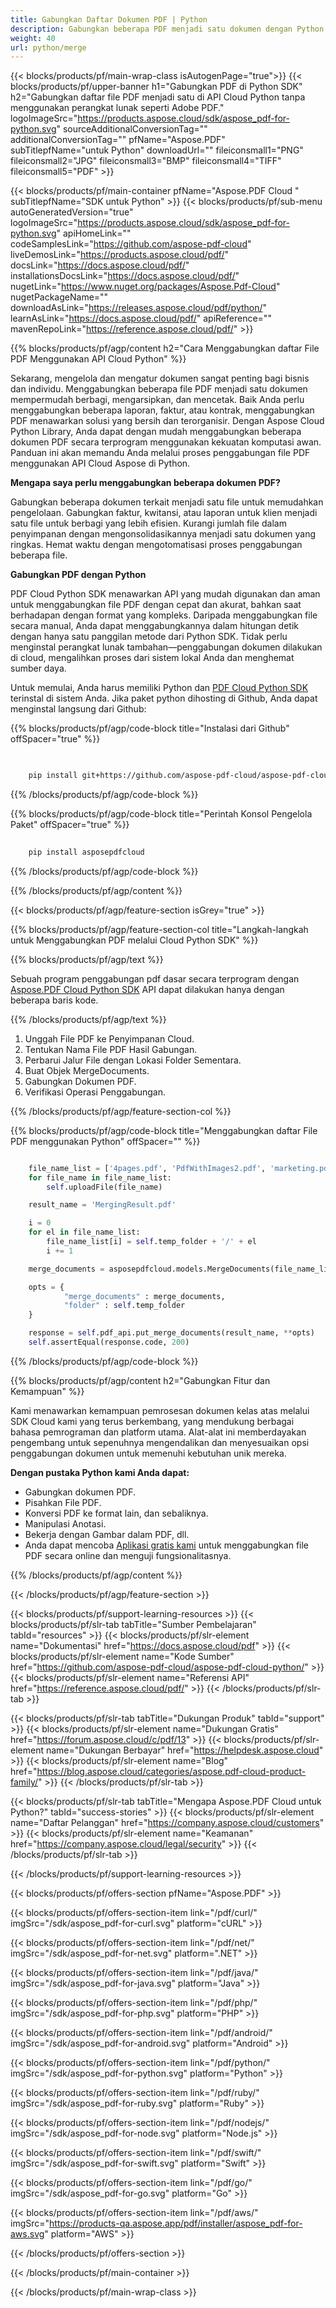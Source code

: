 ```yaml
---
title: Gabungkan Daftar Dokumen PDF | Python
description: Gabungkan beberapa PDF menjadi satu dokumen dengan Python menggunakan Aspose.PDF Cloud SDK.
weight: 40
url: python/merge
---
```


{{< blocks/products/pf/main-wrap-class isAutogenPage="true">}}
{{< blocks/products/pf/upper-banner h1="Gabungkan PDF di Python SDK" h2="Gabungkan daftar file PDF menjadi satu di API Cloud Python tanpa menggunakan perangkat lunak seperti Adobe PDF." logoImageSrc="https://products.aspose.cloud/sdk/aspose_pdf-for-python.svg" sourceAdditionalConversionTag="" additionalConversionTag="" pfName="Aspose.PDF" subTitlepfName="untuk Python" downloadUrl="" fileiconsmall1="PNG" fileiconsmall2="JPG" fileiconsmall3="BMP" fileiconsmall4="TIFF" fileiconsmall5="PDF" >}}

{{< blocks/products/pf/main-container pfName="Aspose.PDF Cloud " subTitlepfName="SDK untuk Python" >}}
{{< blocks/products/pf/sub-menu autoGeneratedVersion="true" logoImageSrc="https://products.aspose.cloud/sdk/aspose_pdf-for-python.svg" apiHomeLink="" codeSamplesLink="https://github.com/aspose-pdf-cloud" liveDemosLink="https://products.aspose.cloud/pdf/" docsLink="https://docs.aspose.cloud/pdf/" installationsDocsLink="https://docs.aspose.cloud/pdf/" nugetLink="https://www.nuget.org/packages/Aspose.Pdf-Cloud" nugetPackageName="" downloadAsLink="https://releases.aspose.cloud/pdf/python/" learnAsLink="https://docs.aspose.cloud/pdf/" apiReference="" mavenRepoLink="https://reference.aspose.cloud/pdf/" >}}

{{% blocks/products/pf/agp/content h2="Cara Menggabungkan daftar File PDF Menggunakan API Cloud Python" %}}

Sekarang, mengelola dan mengatur dokumen sangat penting bagi bisnis dan individu. Menggabungkan beberapa file PDF menjadi satu dokumen mempermudah berbagi, mengarsipkan, dan mencetak. Baik Anda perlu menggabungkan beberapa laporan, faktur, atau kontrak, menggabungkan PDF menawarkan solusi yang bersih dan terorganisir. Dengan Aspose Cloud Python Library, Anda dapat dengan mudah menggabungkan beberapa dokumen PDF secara terprogram menggunakan kekuatan komputasi awan. Panduan ini akan memandu Anda melalui proses penggabungan file PDF menggunakan API Cloud Aspose di Python.

**Mengapa saya perlu menggabungkan beberapa dokumen PDF?**

Gabungkan beberapa dokumen terkait menjadi satu file untuk memudahkan pengelolaan. Gabungkan faktur, kwitansi, atau laporan untuk klien menjadi satu file untuk berbagi yang lebih efisien. Kurangi jumlah file dalam penyimpanan dengan mengonsolidasikannya menjadi satu dokumen yang ringkas. Hemat waktu dengan mengotomatisasi proses penggabungan beberapa file.

**Gabungkan PDF dengan Python**

PDF Cloud Python SDK menawarkan API yang mudah digunakan dan aman untuk menggabungkan file PDF dengan cepat dan akurat, bahkan saat berhadapan dengan format yang kompleks. Daripada menggabungkan file secara manual, Anda dapat menggabungkannya dalam hitungan detik dengan hanya satu panggilan metode dari Python SDK. Tidak perlu menginstal perangkat lunak tambahan—penggabungan dokumen dilakukan di cloud, mengalihkan proses dari sistem lokal Anda dan menghemat sumber daya.

Untuk memulai, Anda harus memiliki Python dan [PDF Cloud Python SDK](https://pypi.org/project/asposepdfcloud/) terinstal di sistem Anda.
Jika paket python dihosting di Github, Anda dapat menginstal langsung dari Github:

{{% blocks/products/pf/agp/code-block title="Instalasi dari Github" offSpacer="true" %}}

```bash

     
    pip install git+https://github.com/aspose-pdf-cloud/aspose-pdf-cloud-python.git


```

{{% /blocks/products/pf/agp/code-block %}}

{{% blocks/products/pf/agp/code-block title="Perintah Konsol Pengelola Paket" offSpacer="true" %}}

```bash
     
    pip install asposepdfcloud

```

{{% /blocks/products/pf/agp/code-block %}}

{{% /blocks/products/pf/agp/content %}}

{{< blocks/products/pf/agp/feature-section isGrey="true" >}}

{{% blocks/products/pf/agp/feature-section-col title="Langkah-langkah untuk Menggabungkan PDF melalui Cloud Python SDK" %}}

{{% blocks/products/pf/agp/text %}}

Sebuah program penggabungan pdf dasar secara terprogram dengan
[Aspose.PDF Cloud Python SDK](https://products.aspose.cloud/pdf/python/)
API dapat dilakukan hanya dengan beberapa baris kode.

{{% /blocks/products/pf/agp/text %}}

1. Unggah File PDF ke Penyimpanan Cloud.
1. Tentukan Nama File PDF Hasil Gabungan.
1. Perbarui Jalur File dengan Lokasi Folder Sementara.
1. Buat Objek MergeDocuments.
1. Gabungkan Dokumen PDF.
1. Verifikasi Operasi Penggabungan.

{{% /blocks/products/pf/agp/feature-section-col %}}

{{% blocks/products/pf/agp/code-block title="Menggabungkan daftar File PDF menggunakan Python" offSpacer="" %}}

```python

	file_name_list = ['4pages.pdf', 'PdfWithImages2.pdf', 'marketing.pdf']
	for file_name in file_name_list:
		self.uploadFile(file_name)

	result_name = 'MergingResult.pdf'

	i = 0
	for el in file_name_list:
		file_name_list[i] = self.temp_folder + '/' + el
		i += 1

	merge_documents = asposepdfcloud.models.MergeDocuments(file_name_list)

	opts = {
			"merge_documents" : merge_documents,
			"folder" : self.temp_folder
	}

	response = self.pdf_api.put_merge_documents(result_name, **opts)
	self.assertEqual(response.code, 200)
```

{{% /blocks/products/pf/agp/code-block %}}

{{% blocks/products/pf/agp/content h2="Gabungkan Fitur dan Kemampuan" %}}

Kami menawarkan kemampuan pemrosesan dokumen kelas atas melalui SDK Cloud kami yang terus berkembang, yang mendukung berbagai bahasa pemrograman dan platform utama. Alat-alat ini memberdayakan pengembang untuk sepenuhnya mengendalikan dan menyesuaikan opsi penggabungan dokumen untuk memenuhi kebutuhan unik mereka.

**Dengan pustaka Python kami Anda dapat:**

+ Gabungkan dokumen PDF.
+ Pisahkan File PDF.
+ Konversi PDF ke format lain, dan sebaliknya.
+ Manipulasi Anotasi.
+ Bekerja dengan Gambar dalam PDF, dll.
+ Anda dapat mencoba [Aplikasi gratis kami](https://products.aspose.app/pdf/merger) untuk menggabungkan file PDF secara online dan menguji fungsionalitasnya.

{{% /blocks/products/pf/agp/content %}}

{{< /blocks/products/pf/agp/feature-section >}}

{{< blocks/products/pf/support-learning-resources >}}
{{< blocks/products/pf/slr-tab tabTitle="Sumber Pembelajaran" tabId="resources" >}}
{{< blocks/products/pf/slr-element name="Dokumentasi" href="https://docs.aspose.cloud/pdf" >}}
{{< blocks/products/pf/slr-element name="Kode Sumber" href="https://github.com/aspose-pdf-cloud/aspose-pdf-cloud-python/" >}}
{{< blocks/products/pf/slr-element name="Referensi API" href="https://reference.aspose.cloud/pdf/" >}}
{{< /blocks/products/pf/slr-tab >}}

{{< blocks/products/pf/slr-tab tabTitle="Dukungan Produk" tabId="support" >}}
{{< blocks/products/pf/slr-element name="Dukungan Gratis" href="https://forum.aspose.cloud/c/pdf/13" >}}
{{< blocks/products/pf/slr-element name="Dukungan Berbayar" href="https://helpdesk.aspose.cloud" >}}
{{< blocks/products/pf/slr-element name="Blog" href="https://blog.aspose.cloud/categories/aspose.pdf-cloud-product-family/" >}}
{{< /blocks/products/pf/slr-tab >}}

{{< blocks/products/pf/slr-tab tabTitle="Mengapa Aspose.PDF Cloud untuk Python?" tabId="success-stories" >}}
{{< blocks/products/pf/slr-element name="Daftar Pelanggan" href="https://company.aspose.cloud/customers" >}}
{{< blocks/products/pf/slr-element name="Keamanan" href="https://company.aspose.cloud/legal/security" >}}
{{< /blocks/products/pf/slr-tab >}}

{{< /blocks/products/pf/support-learning-resources >}}

{{< blocks/products/pf/offers-section pfName="Aspose.PDF" >}}

{{< blocks/products/pf/offers-section-item link="/pdf/curl/" imgSrc="/sdk/aspose_pdf-for-curl.svg" platform="cURL" >}}

{{< blocks/products/pf/offers-section-item link="/pdf/net/" imgSrc="/sdk/aspose_pdf-for-net.svg" platform=".NET" >}}

{{< blocks/products/pf/offers-section-item link="/pdf/java/" imgSrc="/sdk/aspose_pdf-for-java.svg" platform="Java" >}}

{{< blocks/products/pf/offers-section-item link="/pdf/php/" imgSrc="/sdk/aspose_pdf-for-php.svg" platform="PHP" >}}

{{< blocks/products/pf/offers-section-item link="/pdf/android/" imgSrc="/sdk/aspose_pdf-for-android.svg" platform="Android" >}}

{{< blocks/products/pf/offers-section-item link="/pdf/python/" imgSrc="/sdk/aspose_pdf-for-python.svg" platform="Python" >}}

{{< blocks/products/pf/offers-section-item link="/pdf/ruby/" imgSrc="/sdk/aspose_pdf-for-ruby.svg" platform="Ruby" >}}

{{< blocks/products/pf/offers-section-item link="/pdf/nodejs/" imgSrc="/sdk/aspose_pdf-for-node.svg" platform="Node.js" >}}

{{< blocks/products/pf/offers-section-item link="/pdf/swift/" imgSrc="/sdk/aspose_pdf-for-swift.svg" platform="Swift" >}}

{{< blocks/products/pf/offers-section-item link="/pdf/go/" imgSrc="/sdk/aspose_pdf-for-go.svg" platform="Go" >}}

{{< blocks/products/pf/offers-section-item link="/pdf/aws/" imgSrc="https://products-qa.aspose.app/pdf/installer/aspose_pdf-for-aws.svg" platform="AWS" >}}

{{< /blocks/products/pf/offers-section >}}

<!-- aboutfile Ends -->

{{< /blocks/products/pf/main-container >}}

{{< /blocks/products/pf/main-wrap-class >}}
